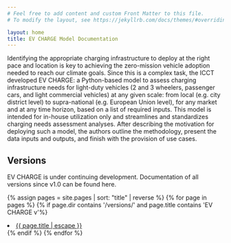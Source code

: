 ```yaml
---
# Feel free to add content and custom Front Matter to this file.
# To modify the layout, see https://jekyllrb.com/docs/themes/#overriding-theme-defaults

layout: home
title: EV CHARGE Model Documentation
---
```


Identifying the appropriate charging infrastructure to deploy at the right pace and location is key to achieving the zero-mission vehicle adoption needed to reach our climate goals. Since this is a complex task, the ICCT developed EV CHARGE: a Python-based model to assess charging infrastructure needs for light-duty vehicles (2 and 3 wheelers, passenger cars, and light commercial vehicles) at any given scale: from local (e.g. city district level) to supra-national (e.g. European Union level), for any market and at any time horizon, based on a list of required inputs. This model is intended for in-house utilization only and streamlines and standardizes charging needs assessment analyses. After describing the motivation for deploying such a model, the authors outline the methodology, present the data inputs and outputs, and finish with the provision of use cases.

## Versions

EV CHARGE is under continuing development. Documentation of all versions since v1.0 can be found here.

{% assign pages = site.pages | sort: "title" | reverse %}
{% for page in pages %}
{% if page.dir contains '/versions/' and page.title contains 'EV CHARGE v'%}
<li><a class="page-link" href="{{ page.url | relative_url }}">{{ page.title | escape }}</a></li>
{% endif %}
{% endfor %}
